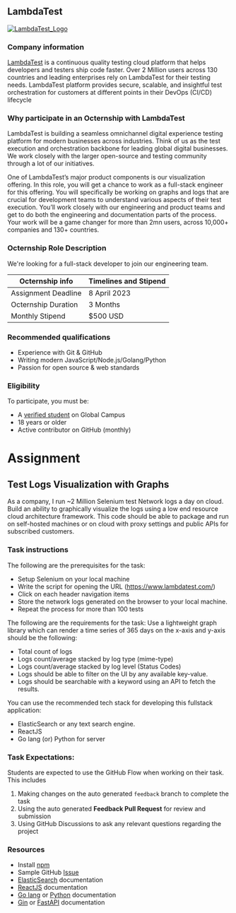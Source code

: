 ## LambdaTest

[![LambdaTest_Logo](https://www.lambdatest.com/resources/images/guideline/ltlambdabrand.svg)](https://www.lambdatest.com/)
<!-- <img src="https://www.lambdatest.com/resources/images/guideline/ltlambdabrand.svg"  width="600" height="300"> -->

### Company information 
[LambdaTest](https://www.lambdatest.com/) is a continuous quality testing cloud platform that helps developers and testers ship code faster. Over 2 Million users across 130 countries and leading enterprises rely on LambdaTest for their testing needs. LambdaTest platform provides secure, scalable, and insightful test orchestration for customers at different points in their DevOps (CI/CD) lifecycle

### Why participate in an Octernship with LambdaTest

LambdaTest is building a seamless omnichannel digital experience testing platform for modern businesses across industries. Think of us as the test execution and orchestration backbone for leading global digital businesses. We work closely with the larger open-source and testing community through a lot of our initiatives.

One of LambdaTest’s major product components is our visualization offering. In this role, you will get a chance to work as a full-stack engineer for this offering. You will specifically be working on graphs and logs that are crucial for development teams to understand various aspects of their test execution. You’ll work closely with our engineering and product teams and get to do both the engineering and documentation parts of the process. Your work will be a game changer for more than 2mn users, across 10,000+ companies and 130+ countries.

### Octernship Role Description
<!--- Use this section to describe the role in as much detail as necessary. Please include the GitHub Classroom assignment submission date, length of the Octernship, and the monthly stipend --->
We're looking for a full-stack developer to join our engineering team. 

| Octernship info  | Timelines and Stipend |
| ------------- | ------------- |
| Assignment Deadline  | 8 April 2023  |
| Octernship Duration  | 3 Months  |
| Monthly Stipend  | $500 USD  |

### Recommended qualifications
<!--- Use this section to describe what skills a student might need to complete the problem statement on GitHub Classroom --->
- Experience with Git & GitHub
- Writing modern JavaScript/Node.js/Golang/Python
- Passion for open source & web standards

### Eligibility
To participate, you must be:
* A [verified student](https://education.github.com/discount_requests/pack_application) on Global Campus
* 18 years or older
* Active contributor on GitHub (monthly)

# Assignment
## Test Logs Visualization with Graphs
As a company, I run ~2 Million Selenium test Network logs a day on cloud. Build an ability to graphically visualize the logs using a low end resource cloud architecture framework. This code should be able to package and run on self-hosted machines or on cloud with proxy settings and public APIs for subscribed customers. 


### Task instructions

The following are the prerequisites for the task: 
- Setup Selenium on your local machine 
- Write the script for opening the URL (https://www.lambdatest.com/) 
- Click on each header navigation items 
- Store the network logs generated on the browser to your local machine. 
- Repeat the process for more than 100 tests

The following are the requirements for the task: 
Use a lightweight graph library which can render a time series of 365 days on the x-axis and y-axis should be the following: 
- Total count of logs 
- Logs count/average stacked by log type (mime-type)
- Logs count/average stacked by log level (Status Codes) 
- Logs should be able to filter on the UI by any available key-value. 
- Logs should be searchable with a keyword using an API to fetch the results. 

You can use the recommended tech stack for developing this fullstack application: 
- ElasticSearch or any text search engine. 
- ReactJS 
- Go lang (or) Python for server 

### Task Expectations:
Students are expected to use the GitHub Flow when working on their task. This includes

1. Making changes on the auto generated `feedback` branch to complete the task
2. Using the auto generated **Feedback Pull Request** for review and submission
3. Using GitHub Discussions to ask any relevant questions regarding the project

### Resources
- Install [npm](https://docs.npmjs.com/downloading-and-installing-node-js-and-npm)
- Sample GitHub [Issue](https://github.com/npm/cli/issues/6051)
- [ElasticSearch](https://www.elastic.co/guide/index.html) documentation
- [ReactJS](https://reactjs.org/docs/getting-started.html) documentation
- [Go lang](https://go.dev/doc/) or [Python](https://www.python.org/doc/) documentation
- [Gin](https://gin-gonic.com/docs/) or [FastAPI](https://fastapi.tiangolo.com/) documentation
